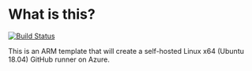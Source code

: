 # What is this?

[![Build Status](https://dev.azure.com/rakheshster/Azure%20Build/_apis/build/status/rakheshster.github-runner-on-ubuntu?branchName=master)](https://dev.azure.com/rakheshster/Azure%20Build/_build/latest?definitionId=2&branchName=master)

This is an ARM template that will create a self-hosted Linux x64 (Ubuntu 18.04) GitHub runner on Azure. 

